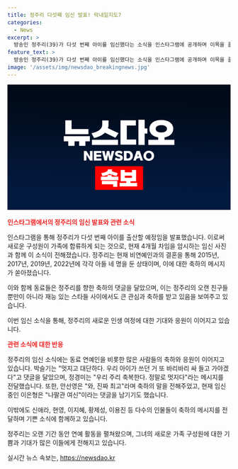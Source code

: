 ```yaml
---
title: 정주리 다섯째 임신 발표! 막내일지도?
categories:
  - News
excerpt: >
  방송인 정주리(39)가 다섯 번째 아이를 임신했다는 소식을 인스타그램에 공개하며 이목을 끌었다. 이미 넷 남매를 둔 그는 일곱 식구의 앞날을 축복해달라며 임신 4개월 차를 암시하는 사진을 공개했다. 이에 동료들은 축하의 댓글을 달며 멋지다는 반응을 보였다. 현재는 임신 중인 이은형 역시 나팔관 여신이라는 댓글을 남기며 축하를 전했다. 이처럼 정주리의 임신 소식은 화제를 모으고 있다.
feature_text: >
  방송인 정주리(39)가 다섯 번째 아이를 임신했다는 소식을 인스타그램에 공개하며 이목을 끌었다. 이미 넷 남매를 둔 그는 일곱 식구의 앞날을 축복해달라며 임신 4개월 차를 암시하는 사진을 공개했다. 이에 동료들은 축하의 댓글을 달며 멋지다는 반응을 보였다. 현재는 임신 중인 이은형 역시 나팔관 여신이라는 댓글을 남기며 축하를 전했다. 이처럼 정주리의 임신 소식은 화제를 모으고 있다.
image: '/assets/img/newsdao_breakingnews.jpg'
---
```


<p><img src="/assets/img/newsdao_breakingnews.jpg" alt="ontimetimes 속보" /></p>

<p><b><span style="color: #ee2323;">인스타그램에서의 정주리의 임신 발표와 관련 소식</span></b></p>

<p>인스타그램을 통해 정주리가 다섯 번째 아이를 출산할 예정임을 발표했습니다. 이로써 새로운 구성원이 가족에 합류하게 되는 것으로, 현재 4개월 차임을 암시하는 임신 사진과 함께 이 소식이 전해졌습니다. 정주리는 현재 비연예인과의 결혼을 통해 2015년, 2017년, 2019년, 2022년에 각각 아들 네 명을 둔 상태이며, 이에 대한 축하의 메시지가 쏟아졌습니다.</p>

<p>이와 함께 동료들은 정주리를 향한 축하의 댓글을 달았으며, 이는 정주리의 오랜 친구들 뿐만이 아니라 재능 있는 스타들 사이에서도 큰 관심과 축하를 받고 있음을 보여주고 있습니다.</p>

<p>이번 임신 소식을 통해, 정주리의 새로운 인생 여정에 대한 기대와 응원이 이어지고 있습니다. </p>

<div style="page-break-after: always;"></div>

<p><b><span style="color: #ee2323;">관련 소식에 대한 반응</span></b></p>

<p>정주리의 임신 소식에는 동료 연예인을 비롯한 많은 사람들의 축하와 응원이 이어지고 있습니다. 박슬기는 "멋지고 대단하다. 우리 아이가 쓰던 거 또 바리바리 싸 들고 가야겠다"고 댓글을 달았으며, 정경미는 "우리 주리 축복한다. 정말로 멋지다"라는 메시지를 전달했습니다. 또한, 안선영은 "와, 진짜 최고"라며 축하의 말을 전해주었고, 현재 임신 중인 이은형은 "나팔관 여신"이라는 댓글을 남기기도 했습니다.</p>

<p>이밖에도 신애라, 현영, 이지혜, 황제성, 이용진 등 다수의 인물들이 축하의 메시지를 전달하며 기쁜 소식에 함께하고 있습니다.</p>

<p>정주리는 오랜 기간 동안 연예 활동을 펼쳐왔으며, 그녀의 새로운 가족 구성원에 대한 기쁨과 기대가 많은 이들에게 전해지고 있습니다. </p>

<div style="page-break-after: always;"></div>
실시간 뉴스 속보는, <a href="https://newsdao.kr" rel="dofollow">https://newsdao.kr</a>



